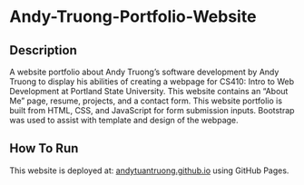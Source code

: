 # Andy-Truong-Portfolio-Website

## Description
A website portfolio about Andy Truong’s software development by Andy Truong to display his abilities of creating a webpage for CS410: Intro to Web Development at Portland State University. This website contains an “About Me”  page, resume, projects, and a contact form.
This website portfolio is built from HTML, CSS, and JavaScript for form submission inputs. Bootstrap was used to assist with template and design of the webpage. 

## How To Run
This website is deployed at: [andytuantruong.github.io](https://andytuantruong.github.io/) using GitHub Pages.
